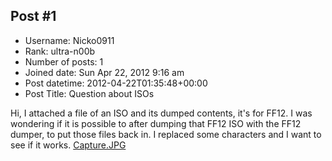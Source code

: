 ## Post #1
- Username: Nicko0911
- Rank: ultra-n00b
- Number of posts: 1
- Joined date: Sun Apr 22, 2012 9:16 am
- Post datetime: 2012-04-22T01:35:48+00:00
- Post Title: Question about ISOs

Hi, 
I attached a file of an ISO and its dumped contents, it's for FF12. I was wondering if it is possible to after dumping that FF12 ISO with the FF12 dumper, to put those files back in. I replaced some characters and I want to see if it works.
[Capture.JPG](https://xentaxbackup.github.io/file/5346_Capture.JPG)
